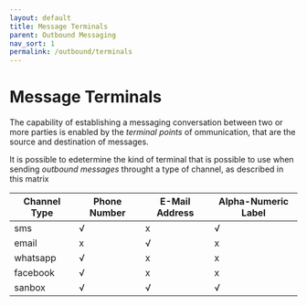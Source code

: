 ```yaml
---
layout: default
title: Message Terminals
parent: Outbound Messaging
nav_sort: 1
permalink: /outbound/terminals
---
```


# Message Terminals

The capability of establishing a messaging conversation between two or more parties is enabled by the _terminal points_ of  ommunication, that are the source and destination of messages.

It is possible to edetermine the kind of terminal that is possible to use when sending _outbound messages_ throught a type of channel, as described in this matrix

| Channel Type | Phone Number | E-Mail Address | Alpha-Numeric Label |
|--------------|--------------|----------------|---------------------|
| sms          |   √          |    x           |   √                 |
| email        |   x          |    √           |   x                 |
| whatsapp     |   √          |    x           |   x                 |
| facebook     |   √          |    x           |   x                 |
| sanbox       |   √          |    √           |   √                 |
